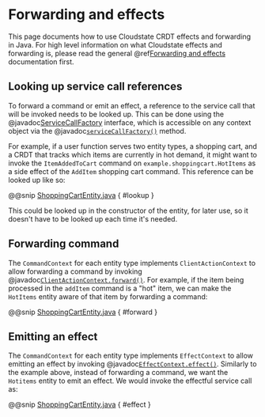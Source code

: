 # Forwarding and effects

This page documents how to use Cloudstate CRDT effects and forwarding in Java. For high level information on what Cloudstate effects and forwarding is, please read the general @ref[Forwarding and effects](../../features/effects.md) documentation first.

## Looking up service call references

To forward a command or emit an effect, a reference to the service call that will be invoked needs to be looked up. This can be done using the @javadoc[ServiceCallFactory](io.cloudstate.javasupport.ServiceCallFactory) interface, which is accessible on any context object via the @javadoc[`serviceCallFactory()`](io.cloudstate.javasupport.Context#serviceCallFactory--) method.

For example, if a user function serves two entity types, a shopping cart, and a CRDT that tracks which items are currently in hot demand, it might want to invoke the `ItemAddedToCart` command on `example.shoppingcart.HotItems` as a side effect of the `AddItem` shopping cart command. This reference can be looked up like so:

@@snip [ShoppingCartEntity.java](/docs/src/test/java/docs/user/effects/ShoppingCartEntity.java) { #lookup }

This could be looked up in the constructor of the entity, for later use, so it doesn't have to be looked up each time it's needed.

## Forwarding command

The `CommandContext` for each entity type implements `ClientActionContext` to allow forwarding a command by invoking @javadoc[`ClientActionContext.forward()`](io.cloudstate.javasupport.ClientActionContext#forward-io.cloudstate.javasupport.ServiceCall-). For example, if the item being processed in the `addItem` command is a "hot" item, we can make the `HotItems` entity aware of that item by forwarding a command:

@@snip [ShoppingCartEntity.java](/docs/src/test/java/docs/user/effects/ShoppingCartEntity.java) { #forward }

## Emitting an effect

The `CommandContext` for each entity type implements `EffectContext` to allow emitting an effect by invoking @javadoc[`EffectContext.effect()`](io.cloudstate.javasupport.EffectContext#effect-io.cloudstate.javasupport.ServiceCall-boolean-). Similarly to the example above, instead of forwarding a command, we want the `Hotitems` entity to emit an effect. We would invoke the effectful service call as:
                   
@@snip [ShoppingCartEntity.java](/docs/src/test/java/docs/user/effects/ShoppingCartEntity.java) { #effect }
